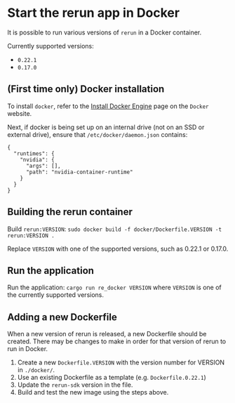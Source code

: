 # Start the rerun app in Docker

It is possible to run various versions of `rerun` in a Docker container. 

Currently supported versions:
- `0.22.1`
- `0.17.0`

## (First time only) Docker installation
To install `docker`, refer to the [Install Docker Engine](https://docs.docker.com/engine/install/) page on the `Docker` website.

Next, if docker is being set up on an internal drive (not on an SSD or external drive), ensure that `/etc/docker/daemon.json` contains:
```
{
  "runtimes": {
    "nvidia": {
      "args": [],
      "path": "nvidia-container-runtime"
    }
  }
}
```

## Building the rerun container

Build `rerun:VERSION`:
`sudo docker build -f docker/Dockerfile.VERSION -t rerun:VERSION .`

Replace `VERSION` with one of the supported versions, such as 0.22.1 or 0.17.0.

## Run the application
Run the application: `cargo run re_docker VERSION` where `VERSION` is one of the currently supported versions.

## Adding a new Dockerfile
When a new version of rerun is released, a new Dockerfile should be created. There may be changes to make in order for that version of rerun to run in Docker. 
1. Create a new `Dockerfile.VERSION` with the version number for VERSION in `./docker/`.
2. Use an existing Dockerfile as a template (e.g. `Dockerfile.0.22.1`)
3. Update the `rerun-sdk` version in the file.
4. Build and test the new image using the steps above.
